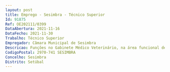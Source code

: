 ```yaml
--- 
layout: post
title: Emprego - Sesimbra - Técnico Superior
Id: 91875
Ref: OE202111/0399
DataAbertura: 2021-11-16
DataFecho: 2021-11-30
Trabalho: Técnico Superior
Empregador: Câmara Municipal de Sesimbra
Descricao: Funções no Gabinete Médico Veterinário, na área funcional de Saúde Pública, saúde e bem estar animal e higiene e segurança alimentar.
CodigoPostal: 2970-741 SESIMBRA
Concelho: Sesimbra
Distrito: Setúbal
--- 
```

